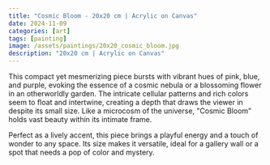 ```yaml
---
title: "Cosmic Bloom - 20x20 cm | Acrylic on Canvas"
date: 2024-11-09
categories: [art]
tags: [painting]
image: /assets/paintings/20x20_cosmic_bloom.jpg
description: "20x20 cm | Acrylic on Canvas"
---
```


This compact yet mesmerizing piece bursts with vibrant hues of pink, blue, and purple, evoking the essence of a cosmic nebula or a blossoming flower in an otherworldly garden. The intricate cellular patterns and rich colors seem to float and intertwine, creating a depth that draws the viewer in despite its small size. Like a microcosm of the universe, "Cosmic Bloom" holds vast beauty within its intimate frame.

Perfect as a lively accent, this piece brings a playful energy and a touch of wonder to any space. Its size makes it versatile, ideal for a gallery wall or a spot that needs a pop of color and mystery.






